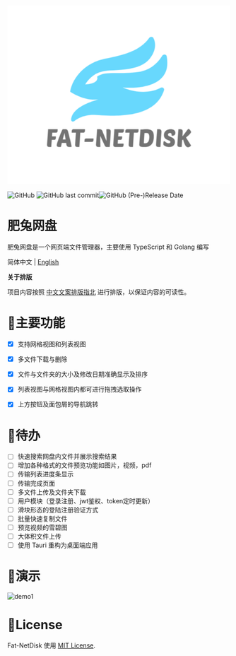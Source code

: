 <div>
<img src="./web/src/assets/images/logo.png">
</div>

![GitHub](https://img.shields.io/github/license/rabbitandcat/fat-netdisk) ![GitHub last commit](https://img.shields.io/github/last-commit/rabbitandcat/fat-netdisk)![GitHub (Pre-)Release Date](https://img.shields.io/github/release-date-pre/rabbitandcat/fat-netdisk)

<h1>肥兔网盘</h1>

肥兔网盘是一个网页端文件管理器，主要使用 TypeScript 和 Golang 编写

 简体中文 | [English](./README-en.md)

**关于排版**

项目内容按照 [中文文案排版指北](http://mazhuang.org/wiki/chinese-copywriting-guidelines/) 进行排版，以保证内容的可读性。

# 🎉主要功能

* [x] 支持网格视图和列表视图
* [x] 多文件下载与删除
* [x] 文件与文件夹的大小及修改日期准确显示及排序
* [x] 列表视图与网格视图内都可进行拖拽选取操作
* [x] 上方按钮及面包屑的导航跳转



# 📌待办

* [ ] 快速搜索网盘内文件并展示搜索结果
* [ ] 增加各种格式的文件预览功能如图片，视频，pdf
* [ ] 传输列表进度条显示
* [ ] 传输完成页面
* [ ] 多文件上传及文件夹下载
* [ ] 用户模块（登录注册、jwt鉴权、token定时更新）
* [ ] 滑块形态的登陆注册验证方式
* [ ] 批量快速复制文件
* [ ] 预览视频的雪碧图
* [ ] 大体积文件上传
* [ ] 使用 Tauri 重构为桌面端应用

# 💎演示

![demo1](./web/src/assets/images/demo.gif)

# 🎈License

Fat-NetDisk 使用 [MIT License](https://github.com/rabbitandcat/fat-netdisk/blob/master/LICENSE).